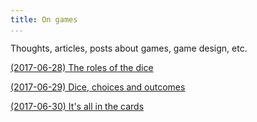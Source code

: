 ```yaml
---
title: On games
...
```



Thoughts, articles, posts about games, game design, etc.


[(2017-06-28) The roles of the dice](games/dice-mda.html)

[(2017-06-29) Dice, choices and outcomes](games/dice-choice.html)

[(2017-06-30) It's all in the cards](games/rpg-in-cards.html)

